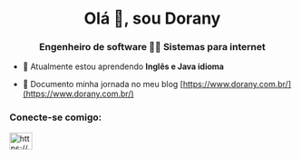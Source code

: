 <h1 align="center">Olá 👋, sou Dorany</h1>
<h3 align="center">Engenheiro de software 👩‍🎓 Sistemas para internet</h3>

- 🧠 Atualmente estou aprendendo **Inglês e Java idioma**

- 📝 Documento minha jornada no meu blog [https://www.dorany.com.br/](https://www.dorany.com.br/)



<h3 align="left">Conecte-se comigo:</h3>
<p align="left">
<a href="https://linkedin.com/in/https://www.linkedin.com/in/doranybraga/" target="blank"><img align="center" src="[https:// raw.githubusercontent.com/rahuldkjain/github-profile-readme-generator/master/src/images/icons/Social/linked-in-alt.svg](https://icons8.com.br/icon/13930/linkedin)" alt="https://www.linkedin.com/in/doranybraga /" height="30" width="40" /></a>
